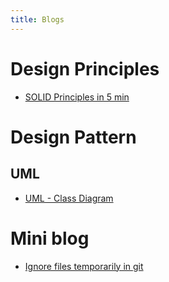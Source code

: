 ```yaml
---
title: Blogs
---
```


# Design Principles

 - [SOLID Principles in 5 min](https://www.linkedin.com/pulse/solid-principles-quick-reads-rakibul-hasan)

# Design Pattern

## UML

 - [UML - Class Diagram](design-patterns/class-diagram.md)

# Mini blog

 - [Ignore files temporarily in git](mini-blogs/git-ignore-files-temporarily.md)